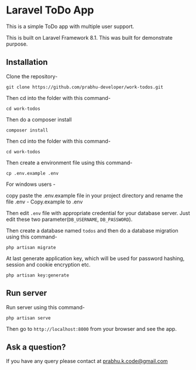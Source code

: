 # Laravel ToDo App

This is a simple ToDo app with multiple user support.

This is built on Laravel Framework 8.1. This was built for demonstrate purpose.

## Installation

Clone the repository-
```
git clone https://github.com/prabhu-developer/work-todos.git
```

Then cd into the folder with this command-
```
cd work-todos
```

Then do a composer install
```
composer install
```

Then cd into the folder with this command-
```
cd work-todos
``` 

Then create a environment file using this command-
```
cp .env.example .env
```

For windows users -

copy paste the .env.example file in your project directory and rename the file .env - Copy.example  to  .env


Then edit `.env` file with appropriate credential for your database server. Just edit these two parameter(`DB_USERNAME`, `DB_PASSWORD`).

Then create a database named `todos` and then do a database migration using this command-
```
php artisan migrate
```


At last generate application key, which will be used for password hashing, session and cookie encryption etc.
```
php artisan key:generate

```
 

## Run server

Run server using this command-
```
php artisan serve
```

Then go to `http://localhost:8000` from your browser and see the app.

## Ask a question?

If you have any query please contact at prabhu.k.code@gmail.com
